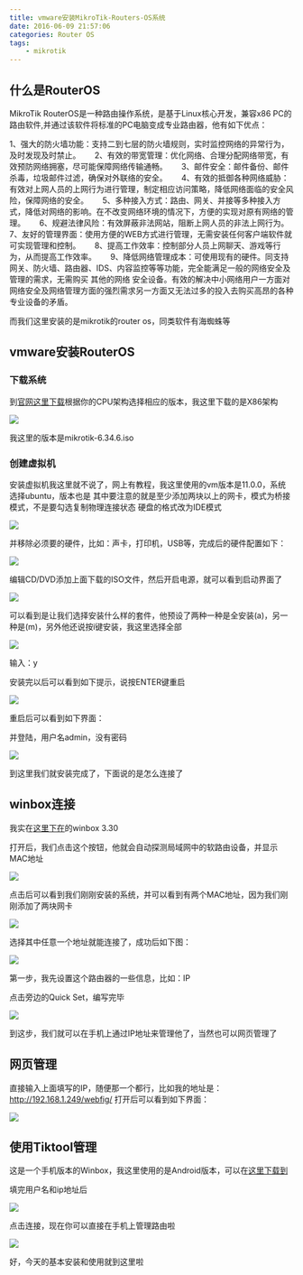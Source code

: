 ```yaml
---
title: vmware安装MikroTik-Routers-OS系统
date: 2016-06-09 21:57:06
categories: Router OS
tags: 
    - mikrotik
---
```


## 什么是RouterOS

MikroTik RouterOS是一种路由操作系统，是基于Linux核心开发，兼容x86 PC的路由软件,并通过该软件将标准的PC电脑变成专业路由器，他有如下优点：

1、强大的防火墙功能：支持二到七层的防火墙规则，实时监控网络的异常行为，及时发现及时禁止。　　
2、有效的带宽管理：优化网络、合理分配网络带宽，有效预防网络拥塞，尽可能保障网络传输通畅。　　
3、邮件安全：邮件备份、邮件杀毒，垃圾邮件过滤，确保对外联络的安全。　　
4、有效的抵御各种网络威胁：有效对上网人员的上网行为进行管理，制定相应访问策略，降低网络面临的安全风险，保障网络的安全。　　
5、多种接入方式：路由、网关、并接等多种接入方式，降低对网络的影响。在不改变网络环境的情况下，方便的实现对原有网络的管理。　　
6、规避法律风险：有效屏蔽非法网站，阻断上网人员的非法上网行为。　　
7、友好的管理界面：使用方便的WEB方式进行管理，无需安装任何客户端软件就可实现管理和控制。　　
8、提高工作效率：控制部分人员上网聊天、游戏等行为，从而提高工作效率。　　
9、降低网络管理成本：可使用现有的硬件。同支持网关、防火墙、路由器、IDS、内容监控等等功能，完全能满足一般的网络安全及管理的需求，无需购买 其他的网络 安全设备。有效的解决中小网络用户一方面对网络安全及网络管理方面的强烈需求另一方面又无法过多的投入去购买高昂的各种专业设备的矛盾。

而我们这里安装的是mikrotik的router os，同类软件有海蜘蛛等

## vmware安装RouterOS

### 下载系统

到[官网这里下载](http://www.mikrotik.com/download)根据你的CPU架构选择相应的版本，我这里下载的是X86架构

![](http://7qnc6h.com1.z0.glb.clouddn.com//kd1ugox52z5v13v381p05kkxzu.png)

我这里的版本是mikrotik-6.34.6.iso


### 创建虚拟机

安装虚拟机我这里就不说了，网上有教程，我这里使用的vm版本是11.0.0，系统选择ubuntu，版本也是
其中要注意的就是至少添加两块以上的网卡，模式为桥接模式，不是要勾选复制物理连接状态
硬盘的格式改为IDE模式

![](http://7qnc6h.com1.z0.glb.clouddn.com//o58vzzpark3aytywgr6pali8ux.png)

并移除必须要的硬件，比如：声卡，打印机，USB等，完成后的硬件配置如下：

![](http://7qnc6h.com1.z0.glb.clouddn.com//opgwqe0rdf7mbe7wh9il1d5gn9.png)

编辑CD/DVD添加上面下载的ISO文件，然后开启电源，就可以看到启动界面了

![](http://7qnc6h.com1.z0.glb.clouddn.com//1nvtapfkhww892wk3ydq4f2mx6.png)

可以看到是让我们选择安装什么样的套件，他预设了两种一种是全安装(a)，另一种是(m)，另外他还说按i键安装，我这里选择全部

![](http://7qnc6h.com1.z0.glb.clouddn.com//jtvsz0c72mlsoflsr2z2tmaxuh.png)

输入：y

安装完以后可以看到如下提示，说按ENTER键重启

![](http://7qnc6h.com1.z0.glb.clouddn.com//n94bq38utm15g1x019kfj5y5bf.png)

重启后可以看到如下界面：

并登陆，用户名admin，没有密码

![](http://7qnc6h.com1.z0.glb.clouddn.com//22a2mfwf8brwlclw2j7eoy8drt.png)

到这里我们就安装完成了，下面说的是怎么连接了

## winbox连接

我实在[这里下在](http://www.cr173.com/soft/32413.html)的winbox 3.30

打开后，我们点击这个按钮，他就会自动探测局域网中的软路由设备，并显示MAC地址

![](http://7qnc6h.com1.z0.glb.clouddn.com//h6rnk1t4adwvc76zru8uym8guv.png)

点击后可以看到我们刚刚安装的系统，并可以看到有两个MAC地址，因为我们刚刚添加了两块网卡

![](http://7qnc6h.com1.z0.glb.clouddn.com//1svrsfp461nbqfo82p9dccpcfp.png)

选择其中任意一个地址就能连接了，成功后如下图：

![](http://7qnc6h.com1.z0.glb.clouddn.com//ci99x6dlgeng6ykap7gski46xb.png)

第一步，我先设置这个路由器的一些信息，比如：IP

点击旁边的Quick Set，编写完毕

![](http://7qnc6h.com1.z0.glb.clouddn.com//o0u571h1wqyw4wsa5hcx8guiej.png)

到这步，我们就可以在手机上通过IP地址来管理他了，当然也可以网页管理了

## 网页管理

直接输入上面填写的IP，随便那一个都行，比如我的地址是：http://192.168.1.249/webfig/ 打开后可以看到如下界面：

![](http://7qnc6h.com1.z0.glb.clouddn.com//7dluz9359eculbzpjm4sfafrsh.png)

## 使用Tiktool管理

这是一个手机版本的Winbox，我这里使用的是Android版本，可以在[这里下载到](http://www.tiktool.com/)

填完用户名和ip地址后

![](http://7qnc6h.com1.z0.glb.clouddn.com//u5z9mqy86lx1d323m9p8jl8t9y.png)

点击连接，现在你可以直接在手机上管理路由啦

![](http://7qnc6h.com1.z0.glb.clouddn.com//su8y8022rfojq5trb6kwpp29sh.png)

好，今天的基本安装和使用就到这里啦